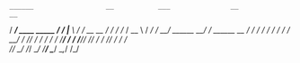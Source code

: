     ______                  __           ___               __            __
   / ____/  ____    _____  / /_         |__ \             / /  __  __   / /
  / /_     / __ \  / ___/ / __/ ______  __/ / ______ __  / /  / / / /  / / 
 / __/    / /_/ / / /    / /_  /_____/ / __/ /_____// /_/ /  / /_/ /  / /  
/_/       \____/ /_/     \__/         /____/        \____/   \__,_/  /_/   
